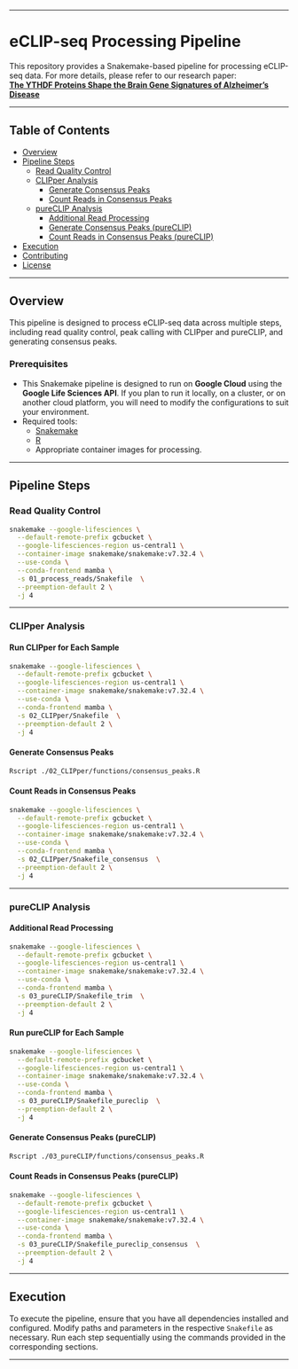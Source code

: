 ------------------------------------------------------------------------

# eCLIP-seq Processing Pipeline

This repository provides a Snakemake-based pipeline for processing eCLIP-seq data. For more details, please refer to our research paper:\
[**The YTHDF Proteins Shape the Brain Gene Signatures of Alzheimer’s Disease**](https://www.biorxiv.org/content/10.1101/2024.10.23.619425v1)

------------------------------------------------------------------------

## Table of Contents

- [Overview](#overview)
- [Pipeline Steps](#pipeline-steps)
    - [Read Quality Control](#read-quality-control)
    - [CLIPper Analysis](#clipper-analysis)
        - [Generate Consensus Peaks](#generate-consensus-peaks)
        - [Count Reads in Consensus Peaks](#count-reads-in-consensus-peaks)
    - [pureCLIP Analysis](#pureclip-analysis)
        - [Additional Read Processing](#additional-read-processing)
        - [Generate Consensus Peaks (pureCLIP)](#generate-consensus-peaks-pureclip)
        - [Count Reads in Consensus Peaks (pureCLIP)](#count-reads-in-consensus-peaks-pureclip)
- [Execution](#execution)
- [Contributing](#contributing)
- [License](#license)

------------------------------------------------------------------------

## Overview

This pipeline is designed to process eCLIP-seq data across multiple steps, including read quality control, peak calling with CLIPper and pureCLIP, and generating consensus peaks.

### Prerequisites
- This Snakemake pipeline is designed to run on **Google Cloud** using the **Google Life Sciences API**. If you plan to run it locally, on a cluster, or on another cloud platform, you will need to modify the configurations to suit your environment.
- Required tools:
  -   [Snakemake](https://snakemake.readthedocs.io/)
  -   [R](https://www.r-project.org/)
  -   Appropriate container images for processing.

------------------------------------------------------------------------

## Pipeline Steps

### Read Quality Control

``` bash
snakemake --google-lifesciences \
  --default-remote-prefix gcbucket \
  --google-lifesciences-region us-central1 \
  --container-image snakemake/snakemake:v7.32.4 \
  --use-conda \
  --conda-frontend mamba \
  -s 01_process_reads/Snakefile  \
  --preemption-default 2 \
  -j 4
```

------------------------------------------------------------------------

### CLIPper Analysis

#### Run CLIPper for Each Sample

``` bash
snakemake --google-lifesciences \
  --default-remote-prefix gcbucket \
  --google-lifesciences-region us-central1 \
  --container-image snakemake/snakemake:v7.32.4 \
  --use-conda \
  --conda-frontend mamba \
  -s 02_CLIPper/Snakefile  \
  --preemption-default 2 \
  -j 4
```

#### Generate Consensus Peaks

``` bash
Rscript ./02_CLIPper/functions/consensus_peaks.R
```

#### Count Reads in Consensus Peaks

``` bash
snakemake --google-lifesciences \
  --default-remote-prefix gcbucket \
  --google-lifesciences-region us-central1 \
  --container-image snakemake/snakemake:v7.32.4 \
  --use-conda \
  --conda-frontend mamba \
  -s 02_CLIPper/Snakefile_consensus  \
  --preemption-default 2 \
  -j 4
```

------------------------------------------------------------------------

### pureCLIP Analysis

#### Additional Read Processing

``` bash
snakemake --google-lifesciences \
  --default-remote-prefix gcbucket \
  --google-lifesciences-region us-central1 \
  --container-image snakemake/snakemake:v7.32.4 \
  --use-conda \
  --conda-frontend mamba \
  -s 03_pureCLIP/Snakefile_trim  \
  --preemption-default 2 \
  -j 4
```

#### Run pureCLIP for Each Sample

``` bash
snakemake --google-lifesciences \
  --default-remote-prefix gcbucket \
  --google-lifesciences-region us-central1 \
  --container-image snakemake/snakemake:v7.32.4 \
  --use-conda \
  --conda-frontend mamba \
  -s 03_pureCLIP/Snakefile_pureclip  \
  --preemption-default 2 \
  -j 4
```

#### Generate Consensus Peaks (pureCLIP)

``` bash
Rscript ./03_pureCLIP/functions/consensus_peaks.R
```

#### Count Reads in Consensus Peaks (pureCLIP)

``` bash
snakemake --google-lifesciences \
  --default-remote-prefix gcbucket \
  --google-lifesciences-region us-central1 \
  --container-image snakemake/snakemake:v7.32.4 \
  --use-conda \
  --conda-frontend mamba \
  -s 03_pureCLIP/Snakefile_pureclip_consensus  \
  --preemption-default 2 \
  -j 4
```

------------------------------------------------------------------------

## Execution

To execute the pipeline, ensure that you have all dependencies installed and configured. Modify paths and parameters in the respective `Snakefile` as necessary. Run each step sequentially using the commands provided in the corresponding sections.

------------------------------------------------------------------------
